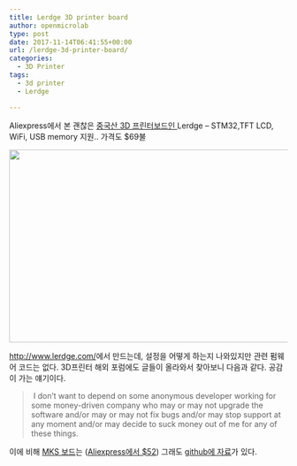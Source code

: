 ```yaml
---
title: Lerdge 3D printer board
author: openmicrolab
type: post
date: 2017-11-14T06:41:55+00:00
url: /lerdge-3d-printer-board/
categories:
  - 3D Printer
tags:
  - 3d printer
  - Lerdge

---
```

Aliexpress에서 본 괜찮은 <a href="https://ko.aliexpress.com/store/product/LERDGE-3D-Printer-Board-ARM-32Bit-Controller-Motherboard-for-3D-Printer-Control-Mainboard-with-3-5/3018114_32818245114.html?spm=a2g12.12010608.0.0.48583a51IL3cw2" target="_blank" rel="noopener noreferrer">중국산 3D 프린터보드인 </a>Lerdge &#8211; STM32,TFT LCD, WiFi, USB memory 지원.. 가격도 $69불

<img loading="lazy" class="alignnone wp-image-4113" src="/images/2021/03/lerdge_jwtxgt.jpg" width="586" height="349" /> 

<a href="http://www.lerdge.com/" target="_blank" rel="noopener noreferrer">http://www.lerdge.com/</a>에서 만드는데, 설정을 어떻게 하는지 나와있지만 관련 펌웨어 코드는 없다. 3D프린터 해외 포럼에도 글들이 올라와서 찾아보니 다음과 같다. 공감이 가는 얘기이다.

>  I don&#8217;t want to depend on some anonymous developer working for some money-driven company who may or may not upgrade the software and/or may or may not fix bugs and/or may stop support at any moment and/or may decide to suck money out of me for any of these things.

이에 비해 <a href="https://www.makerbase.com.cn/home/index" target="_blank" rel="noopener noreferrer">MKS 보드</a>는 (<a href="https://ko.aliexpress.com/item/3D-Printer-Parts-MKS-Robin-V2-2-Controller-Motherboard-with-Robin-TFT32-Display-closed-source-software/32799905798.html?spm=a2g12.10010108.1000016.1.1c0c1a1fLVYu4i&isOrigTitle=true" target="_blank" rel="noopener noreferrer">Aliexpress에서 $52</a>) 그래도 <a href="https://github.com/makerbase-mks" target="_blank" rel="noopener noreferrer">github에 자료</a>가 있다.